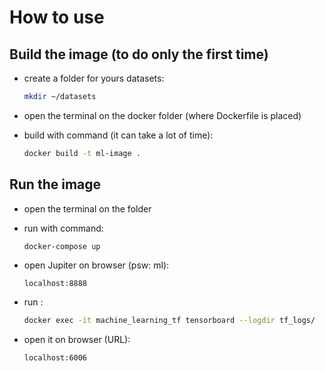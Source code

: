 # How to use

## Build the image (to do only the first time)

- create a folder for yours datasets:

  ```bash
  mkdir ~/datasets
  ```

- open the terminal on the docker folder (where Dockerfile is placed)

- build with command (it can take a lot of time):

  ```bash
  docker build -t ml-image .
  ```



## Run the image

- open the terminal on the folder

- run with command:

  ```bash
  docker-compose up
  ```

- open Jupiter on browser (psw: ml):

  ```URL
  localhost:8888
  ```

- run :

  ```bash
  docker exec -it machine_learning_tf tensorboard --logdir tf_logs/
  ```

- open it on browser (URL):

  ``` URL
  localhost:6006
  ```

  ​
